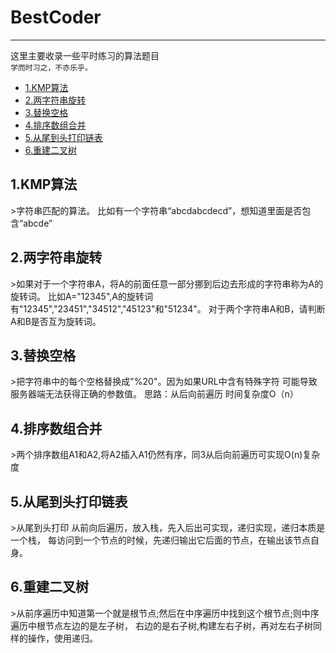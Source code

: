 # BestCoder  
---
这里主要收录一些平时练习的算法题目  
`学而时习之，不亦乐乎。`  
* [1.KMP算法](#1)  
* [2.两字符串旋转](#2)  
* [3.替换空格](#3)  
* [4.排序数组合并](#4)
* [5.从尾到头打印链表](#5)
* [6.重建二叉树](#6)

<h2 id="1">1.KMP算法</h2>  
>字符串匹配的算法。  
比如有一个字符串“abcdabcdecd”，想知道里面是否包含“abcde”

<h2 id="2">2.两字符串旋转</h2>  
>如果对于一个字符串A，将A的前面任意一部分挪到后边去形成的字符串称为A的旋转词。  
比如A="12345",A的旋转词有"12345","23451","34512","45123"和"51234"。  
对于两个字符串A和B，请判断A和B是否互为旋转词。  

<h2 id="3">3.替换空格</h2>  
>把字符串中的每个空格替换成"%20"。因为如果URL中含有特殊字符  
可能导致服务器端无法获得正确的参数值。  
思路：从后向前遍历 时间复杂度O（n）  

<h2 id="4">4.排序数组合并</h2>  
>两个排序数组A1和A2,将A2插入A1仍然有序，同3从后向前遍历可实现O(n)复杂度  

<h2 id='5'>5.从尾到头打印链表</h2>  
>从尾到头打印 从前向后遍历，放入栈，先入后出可实现，递归实现，递归本质是一个栈，  
每访问到一个节点的时候，先递归输出它后面的节点，在输出该节点自身。  

<h2 id='6'>6.重建二叉树</h2>  
>从前序遍历中知道第一个就是根节点;然后在中序遍历中找到这个根节点;则中序遍历中根节点左边的是左子树，  
右边的是右子树,构建左右子树，再对左右子树同样的操作，使用递归。  



